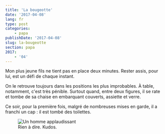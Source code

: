 ```yaml
---
title: 'La bougeotte'
date: '2017-04-08'
lang: fr
type: post
categories:
    - papa
publishDate: '2017-04-08'
slug: la-bougeotte
section: papa
2017:
    - '04'
---
```


Mon plus jeune fils ne tient pas en place deux minutes. Rester assis, pour lui, est un défi de chaque instant. 

<!--more-->

On le retrouve toujours dans les positions les plus improbables. À table, notamment, c'est très pénible. Surtout quand, entre deux figures, il se rate et tombe de sa chaise en embarquant couverts, assiette et verre.

Ce soir, pour la première fois, malgré de nombreuses mises en garde, il a franchi un cap : il est tombé des toilettes.

<figure>
  <img src="{{<fileFolder>}}clap.gif" alt="Un homme applaudissant"/>
  <figcaption>Rien à dire. Kudos.</figcaption>
</figure>